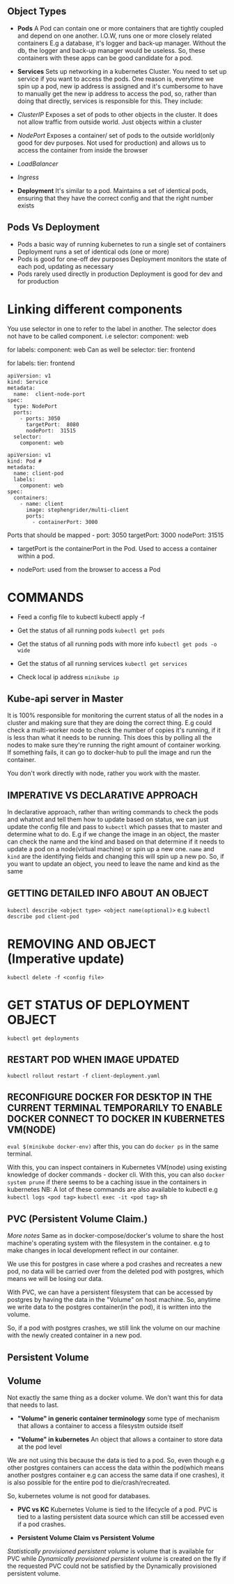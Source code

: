 ## Object Types
- __Pods__
A Pod can contain one or more containers that are tightly coupled and depend on one another. I.O.W, runs one or more closely related containers E.g a database, it's logger and back-up manager.
Without the db, the logger and back-up manager would be useless. So, these
containers with these apps can be good candidate for a pod.

- __Services__
Sets up networking in a kubernetes Cluster. You need to set up service if you want to access the pods. One reason is, everytime we spin up a pod, new ip address is assigned and it's cumbersome to have to manually get the new ip address to access the pod, so, rather than doing that directly, services is responsible for this.
They include:
- _ClusterIP_
  Exposes a set of pods to other objects in the cluster. It does not allow traffic from outside world. Just objects within a cluster
  
- _NodePort_
  Exposes a container/ set of pods to the outside world(only good for dev purposes. Not used for production) and allows us to access the container from inside the browser

- _LoadBalancer_
  
- _Ingress_

- __Deployment__
  It's similar to a pod. Maintains a set of identical pods, ensuring that they have the correct config and that the right number exists


## Pods Vs Deployment
- Pods a basic way of running kubernetes to run a single set of containers
   Deployment runs a set of identical ods (one or more)
- Pods is good for one-off dev purposes
   Deployment monitors the state of each pod, updating as necessary
- Pods rarely used directly in production
   Deployment is good for dev and for production

# Linking different components
You use selector in one to refer to the label in another. The selector does not have to be called component.
i.e
  selector:
    component: web

for 
  labels:
    component: web
Can as well be
  selector:
    tier: frontend

for 
  labels:
    tier: frontend
```
apiVersion: v1
kind: Service
metadata:
  name:  client-node-port
spec:
  type: NodePort
  ports:
    - ports: 3050
      targetPort:  8080
      nodePort:  31515
  selector:
    component: web
```

```
apiVersion: v1
kind: Pod #
metadata:
  name: client-pod
  labels:
    component: web
spec:
  containers:
    - name: client
      image: stephengrider/multi-client
      ports:
        - containerPort: 3000

```

Ports that should be mapped
    - port: 3050
      targetPort:  3000
      nodePort:  31515

- targetPort is the containerPort in the Pod. Used to access a container within a pod.

- nodePort: used from the browser to access a Pod

# COMMANDS
- Feed a config file to kubectl
kubectl apply -f <filename>

- Get the status of all running pods
  `kubectl get pods`
- Get the status of all running pods with more info
  `kubectl get pods -o wide`

- Get the status of all running services
  `kubectl get services`

- Check local ip address
  `minikube ip`



## Kube-api server in Master
It is 100% responsible for monitoring the current status of all the nodes in a cluster and making sure that
they are doing the correct thing.
E.g could check a multi-worker node to check the number of copies it's running, if it is less than what it needs to be running. This does this by polling all the nodes to make sure they're running the right amount of container working. If something fails, it can go to docker-hub to pull the image and run the container.

You don't work directly with node, rather you work with the master.


## IMPERATIVE VS DECLARATIVE APPROACH

In declarative approach, rather than writing commands to check the pods and whatnot and tell them how to update based on status, we can just update the config file and pass to `kubectl` which passes that to master and determine what to do.
E.g
if we change the image in an object, the master can check the name and the kind and based on that determine if it needs to update a pod on a node(virtual machine) or spin up a new one. `name` and `kind` are the identifying fields and changing this will spin up a new po.
So, if you want to update an object, you need to leave the name and kind as the same

## GETTING DETAILED INFO ABOUT AN OBJECT
`kubectl describe <object type> <object name(optional)>`
e.g `kubectl describe pod client-pod`

# REMOVING AND OBJECT (Imperative update)
`kubectl delete -f <config file>`

# GET STATUS OF DEPLOYMENT OBJECT
`kubectl get deployments`

## RESTART POD WHEN IMAGE UPDATED
`kubectl rollout restart -f client-deployment.yaml`

## RECONFIGURE DOCKER FOR DESKTOP IN THE CURRENT TERMINAL TEMPORARILY TO ENABLE DOCKER CONNECT TO DOCKER IN KUBERNETES VM(NODE)
`eval $(minikube docker-env)`
after this, you can do `docker ps` in the same terminal.

With this, you can inspect containers in Kubernetes VM(node) using existing knowledge of docker commands - docker cli.  With this, you can also `docker system prune` if there seems to be a caching issue in the containers in kubernetes
NB: A lot of these commands are also available to kubectl
e.g
`kubectl logs <pod tag>`
`kubectl exec -it <pod tag>` sh


## PVC (Persistent Volume Claim.)

_More notes_
Same as in docker-compose/docker's volume to share the host machine's operating system with the filesystem in the container. 
e.g to make changes in local development reflect in our container.

We use this for postgres in case where a pod crashes and recreates a new pod, no data will be carried over from the deleted pod with postgres, which means we will be losing our data.

With PVC, we can have a persistent filesystem that can be accessed by postgres by having the data in the "Volume" on host machine. So, anytime we write data to the postgres container(in the pod), it is written into the volume.

So, if a pod with postgres crashes, we still link the volume on our machine with the newly created container in a new pod.

## Persistent Volume

## Volume
Not exactly the same thing as a docker volume.
We don't want this for data that needs to last.
- __"Volume" in generic container terminology__
  some type of mechanism that allows a container to access a filesystm outside itself

- __"Volume" in kubernetes__
  An object that allows a container to store data at the pod level

We are not using this because the data is tied to a pod. So, even though e.g other postgres containers can access the data within the pod(which means another postgres container e.g can access the same data if one crashes), it is also possible for the entire pod to die/crash/recreated.

So, kubernetes volume is not good for databases.

- __PVC vs KC__
Kubernetes Volume is tied to the lifecycle of a pod. PVC is tied to a lasting persistent data source which can still be accessed even  if a pod crashes.

- __Persistent Volume Claim vs Persistent Volume__

_Statistically provisioned persistent volume_ is volume that is available for PVC while _Dynamically provisioned persistent volume_  is created on the fly if the requested PVC could not be satisfied by the Dynamically provisioned persistent volume.